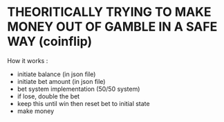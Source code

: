 # THEORITICALLY TRYING TO MAKE MONEY OUT OF GAMBLE IN A SAFE WAY (coinflip)

How it works :
- initiate balance (in json file)
- initiate bet amount (in json file)
- bet system implementation (50/50 system)
- if lose, double the bet
- keep this until win then reset bet to initial state
- make money
